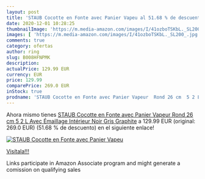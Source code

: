 ```yaml
---
layout: post
title: 'STAUB Cocotte en Fonte avec Panier Vapeu al 51.68 % de descuento'
date: 2020-12-01 10:28:25
thumbnailImage: 'https://m.media-amazon.com/images/I/41ozboTSKbL._SL200_.jpg'
images: [ 'https://m.media-amazon.com/images/I/41ozboTSKbL._SL200_.jpg' ]
comments: true
category: ofertas
author: ring
slug: B008HFNPMK
description:
actualPrice: 129.99 EUR
currency: EUR
price: 129.99
comparePrice: 269.0 EUR
inStock: true
prodname: 'STAUB Cocotte en Fonte avec Panier Vapeur  Rond 26 cm  5 2 L  Avec Émaillage Intérieur Noir  Gris Graphite'
---
```


Ahora mismo tienes [STAUB Cocotte en Fonte avec Panier Vapeur  Rond 26 cm  5 2 L  Avec Émaillage Intérieur Noir  Gris Graphite](https://www.amazon.fr/dp/B008HFNPMK/?tag=tolees0d-21) a 129.99 EUR (original: 269.0 EUR) (51.68 %  de descuento) en el siguiente enlace!

[![STAUB Cocotte en Fonte avec Panier Vapeu](https://m.media-amazon.com/images/I/41ozboTSKbL._SL200_.jpg)](https://www.amazon.fr/dp/B008HFNPMK/?tag=tolees0d-21)

[Visítala!!!](https://www.amazon.fr/dp/B008HFNPMK/?tag=tolees0d-21)

Links participate in Amazon Associate program and might generate a comission on qualifying sales
